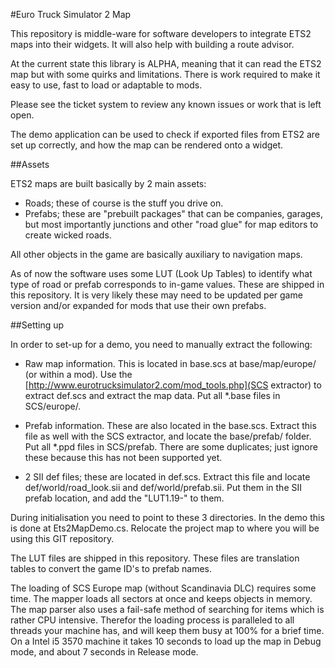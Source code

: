 #Euro Truck Simulator 2 Map

This repository is middle-ware for software developers to integrate ETS2 maps into their widgets. It will also help with building a route advisor.

At the current state this library is ALPHA, meaning that it can read the ETS2 map but with some quirks and limitations. There is work required to make it easy to use, fast to load or adaptable to mods.

Please see the ticket system to review any known issues or work that is left open.

The demo application can be used to check if exported files from ETS2 are set up correctly, and how the map can be rendered onto a widget. 

##Assets

ETS2 maps are built basically by 2 main assets:

- Roads; these of course is the stuff you drive on.
- Prefabs; these are "prebuilt packages" that can be companies, garages, but most importantly junctions and other "road glue" for map editors to create wicked roads.

All other objects in the game are basically auxiliary to navigation maps. 

As of now the software uses some LUT (Look Up Tables) to identify what type of road or prefab corresponds to in-game values. These are shipped in this repository. It is very likely these may need to be updated per game version and/or expanded for mods that use their own prefabs.

##Setting up

In order to set-up for a demo, you need to manually extract the following:

- Raw map information. This is located in base.scs at base/map/europe/ (or within a mod). Use the [http://www.eurotrucksimulator2.com/mod_tools.php](SCS extractor) to extract def.scs and extract the map data. Put all *.base files in SCS/europe/. 

- Prefab information. These are also located in the base.scs. Extract this file as well with the SCS extractor, and locate the base/prefab/ folder. Put all *.ppd files in SCS/prefab. There are some duplicates; just ignore these because this has not been supported yet.

- 2 SII def files; these are located in def.scs. Extract this file and locate def/world/road_look.sii and def/world/prefab.sii. Put them in the SII prefab location, and add the "LUT1.19-" to them.

During initialisation you need to point to these 3 directories. In the demo this is done at Ets2MapDemo.cs. Relocate the project map to where you will be using this GIT repository.

The LUT files are shipped in this repository. These files are translation tables to convert the game ID's to prefab names.

The loading of SCS Europe map (without Scandinavia DLC) requires some time. The mapper loads all sectors at once and keeps objects in memory. The map parser also uses a fail-safe method of searching for items which is rather CPU intensive. Therefor the loading process is paralleled to all threads your machine has, and will keep them busy at 100% for a brief time. On a Intel i5 3570 machine it takes 10 seconds to load up the map in Debug mode, and about 7 seconds in Release mode.